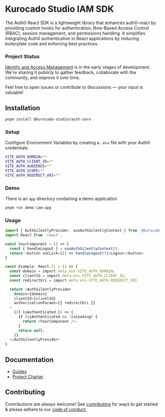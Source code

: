 # Kurocado Studio IAM SDK

The Auth0 React SDK is a lightweight library that enhances auth0-react by providing custom hooks for
authentication, Role-Based Access Control (RBAC), session management, and permissions handling. It
simplifies integrating Auth0 authentication in React applications by reducing boilerplate code and
enforcing best practices.

### Project Status
[Identity and Access Management](https://kurocado-studio.github.io/iam)
is in the early stages of development. We're sharing it publicly to gather feedback, collaborate
with the community, and improve it over time.

Feel free to open issues or contribute to discussions — your input is valuable!

## Installation

```bash
pnpm install @kurocado-studio/auth-zero
```

### Setup

Configure Environment Variables by creating a `.env` file with your Auth0 credentials:

```bash
VITE_AUTH_DOMAIN=**
VITE_AUTH_CLIENT_ID=**
VITE_AUTH_AUDIENCE=**
VITE_AUTH_SCOPE=**
VITE_AUTH_REDIRECT_URI=**
```

### Demo

There is an `app` directory containing a demo application

```bash
pnpm run demo-iam-app
```

### Usage

```typescript jsx
import { AuthSilentlyProvider, useAuthSilentlyContext } from '@kurocado-studio/auth-zero';
import React from 'react';

const YourComponent = () => {
  const { handleLogout } = useAuthSilentlyContext();
  return <button onCLick={() => handleLogout()}>Logout</button>
}

const Example: React.FC = () => {
  const domain = import.meta.env.VITE_AUTH_DOMAIN;
  const clientId = import.meta.env.VITE_AUTH_CLIENT_ID;
  const redirectUri = import.meta.env.VITE_AUTH_REDIRECT_URI

  return <AuthSilentlyProvider
    domain={domain}
    clientId={clientId}
    authorizationParams={{ redirectUri }}
  >
    {({ isAuthenticated }) => {
      if (isAuthenticated && !isLoading) {
        return <YourComponent />;
      }
      return null;
    }}
  </AuthSilentlyProvider>
}
```

## Documentation

- [Guides](https://kurocado.youtrack.cloud/articles/STY-A-4/Guides)
- [Project Charter](https://kurocado.youtrack.cloud/articles/STY-A-1/Project-Charter)

## Contributing

Contributions are always welcome! See
[contributing](https://kurocado.youtrack.cloud/articles/PLA-A-9/Contributing) for ways to get
started & please adhere to our
[code of conduct.](https://kurocado.youtrack.cloud/articles/PLA-A-10/Code-of-Conduct)
